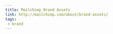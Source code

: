 ```yaml
---
title: Mailchimp Brand Assets
link: http://mailchimp.com/about/brand-assets/
tags:
 - brand
---
```

